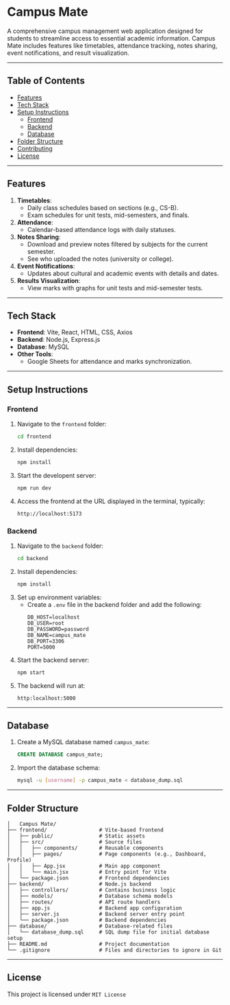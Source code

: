 # **Campus Mate**

A comprehensive campus management web application designed for students to streamline access to essential academic information. Campus Mate includes features like timetables, attendance tracking, notes sharing, event notifications, and result visualization.

---

## **Table of Contents**
- [Features](#features)
- [Tech Stack](#tech-stack)
- [Setup Instructions](#setup-instructions)
  - [Frontend](#frontend)
  - [Backend](#backend)
  - [Database](#database)
- [Folder Structure](#folder-structure)
- [Contributing](#contributing)
- [License](#license)

---

## **Features**
1. **Timetables**:
   - Daily class schedules based on sections (e.g., CS-B).
   - Exam schedules for unit tests, mid-semesters, and finals.
2. **Attendance**:
   - Calendar-based attendance logs with daily statuses.
3. **Notes Sharing**:
   - Download and preview notes filtered by subjects for the current semester.
   - See who uploaded the notes (university or college).
4. **Event Notifications**:
   - Updates about cultural and academic events with details and dates.
5. **Results Visualization**:
   - View marks with graphs for unit tests and mid-semester tests.

---

## **Tech Stack**
- **Frontend**: Vite, React, HTML, CSS, Axios
- **Backend**: Node.js, Express.js
- **Database**: MySQL
- **Other Tools**:
  - Google Sheets for attendance and marks synchronization.

---

## **Setup Instructions**

### **Frontend**
1. Navigate to the `frontend` folder:
   ```bash
   cd frontend
2. Install dependencies:
    ```bash
    npm install
3. Start the developent server:
    ```bash
    npm run dev
4. Access the frontend at the URL displayed in the terminal, typically:
    ```arduino
    http://localhost:5173
### **Backend**
1. Navigate to the `backend` folder:
    ```bash
    cd backend
2. Install dependencies:
    ```bash
    npm install
3. Set up environment variables:
    - Create a `.env` file in the backend folder and add the following:
        ```
        DB_HOST=localhost
        DB_USER=root
        DB_PASSWORD=password
        DB_NAME=campus_mate
        DB_PORT=3306
        PORT=5000
4. Start the backend server:
    ```bash
    npm start
5. The backend will run at:
    ```arduino
    http:localhost:5000
---
## Database
1. Create a MySQL database named `campus_mate`:
    ```sql
    CREATE DATABASE campus_mate;
2. Import the database schema:
    ```bash
    mysql -u [username] -p campus_mate < database_dump.sql
---
## **Folder Structure**
    │   Campus Mate/
    ├── frontend/                 # Vite-based frontend
    │   ├── public/               # Static assets
    │   ├── src/                  # Source files
    │   │   ├── components/       # Reusable components
    │   │   ├── pages/            # Page components (e.g., Dashboard, Profile)
    │   │   ├── App.jsx           # Main app component
    │   │   └── main.jsx          # Entry point for Vite
    │   └── package.json          # Frontend dependencies
    ├── backend/                  # Node.js backend
    │   ├── controllers/          # Contains business logic
    │   ├── models/               # Database schema models
    │   ├── routes/               # API route handlers
    │   ├── app.js                # Backend app configuration
    │   ├── server.js             # Backend server entry point
    │   └── package.json          # Backend dependencies
    ├── database/                 # Database-related files
    │   └── database_dump.sql     # SQL dump file for initial database setup
    ├── README.md                 # Project documentation
    └── .gitignore                # Files and directories to ignore in Git
---
## License
This project is licensed under `MIT License`
